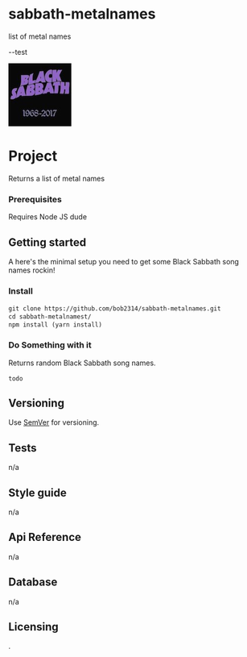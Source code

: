 # sabbath-metalnames
list of metal names

--test

![Logo of the project](./bslogo125.jpg)

# Project
Returns a list of metal names
### Prerequisites
Requires Node JS dude
## Getting started
A here's the minimal setup you need to get some Black Sabbath song names rockin!

### Install
```shell
git clone https://github.com/bob2314/sabbath-metalnames.git
cd sabbath-metalnamest/
npm install (yarn install)
```
### Do Something with it
Returns random Black Sabbath song names.

```shell
todo
```
## Versioning
Use [SemVer](http://semver.org/) for versioning.

## Tests
n/a
## Style guide
n/a
## Api Reference
n/a

## Database
n/a
## Licensing
.
